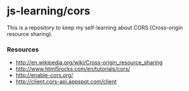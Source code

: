 js-learning/cors
==================

This is a repository to keep my self-learning about CORS (Cross-origin resource sharing).

### Resources ###
- http://en.wikipedia.org/wiki/Cross-origin_resource_sharing
- http://www.html5rocks.com/en/tutorials/cors/
- http://enable-cors.org/
- http://client.cors-api.appspot.com/client
